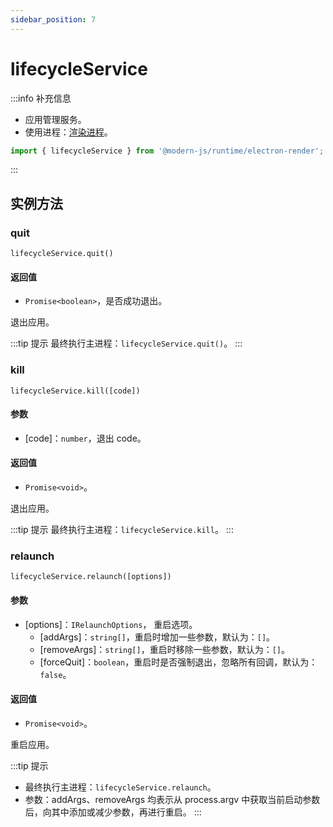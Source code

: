 ```yaml
---
sidebar_position: 7
---
```



# lifecycleService

:::info 补充信息
* 应用管理服务。
* 使用进程：[渲染进程](/docs/guides/features/electron/basic#渲染进程)。

```typescript
import { lifecycleService } from '@modern-js/runtime/electron-render';
```
:::

## 实例方法

### quit

`lifecycleService.quit()`

#### 返回值
- `Promise<boolean>`，是否成功退出。

退出应用。

:::tip 提示
最终执行主进程：`lifecycleService.quit()`。
:::


### kill

`lifecycleService.kill([code])`
#### 参数
- [code]：`number`，退出 code。

#### 返回值
- `Promise<void>`。

退出应用。

:::tip 提示
最终执行主进程：`lifecycleService.kill`。
:::

### relaunch

`lifecycleService.relaunch([options])`
#### 参数
- [options]：`IRelaunchOptions`， 重启选项。
  - [addArgs]：`string[]`，重启时增加一些参数，默认为：`[]`。
  - [removeArgs]：`string[]`，重启时移除一些参数，默认为：`[]`。
  - [forceQuit]：`boolean`，重启时是否强制退出，忽略所有回调，默认为：`false`。

#### 返回值
- `Promise<void>`。

重启应用。


:::tip 提示
- 最终执行主进程：`lifecycleService.relaunch`。
- 参数：addArgs、removeArgs 均表示从 process.argv 中获取当前启动参数后，向其中添加或减少参数，再进行重启。
:::

